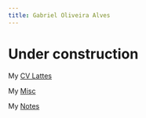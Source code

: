 ```yaml
---
title: Gabriel Oliveira Alves
---
```


# Under construction

My [CV Lattes](http://lattes.cnpq.br/8556653249943418)

My [Misc](/teste.md)

My [Notes](/notes.md)
